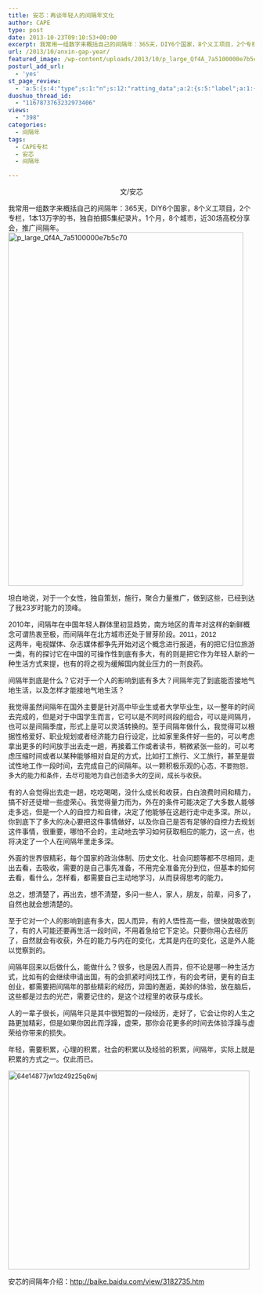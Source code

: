 ```yaml
---
title: 安芯：再谈年轻人的间隔年文化
author: CAPE
type: post
date: 2013-10-23T09:10:53+00:00
excerpt: 我常用一组数字来概括自己的间隔年：365天，DIY6个国家，8个义工项目，2个专栏，1本13万字的书，独自拍摄5集纪录片。1个月，8个城市，近30场高校分享会，推广间隔年。
url: /2013/10/anxin-gap-year/
featured_image: /wp-content/uploads/2013/10/p_large_Qf4A_7a5100000e7b5c70.jpg
posturl_add_url:
  - 'yes'
st_page_review:
  - 'a:5:{s:4:"type";s:1:"n";s:12:"ratting_data";a:2:{s:5:"label";a:1:{i:0;s:0:"";}s:5:"score";a:1:{i:0;s:1:"0";}}s:7:"postion";s:2:"tl";s:5:"title";s:0:"";s:11:"score_label";s:0:"";}'
duoshuo_thread_id:
  - "1167873763232973406"
views:
  - "398"
categories:
  - 间隔年
tags:
  - CAPE专栏
  - 安芯
  - 间隔年

---
```

<p style="text-align: center;">
  文/安芯
</p>

我常用一组数字来概括自己的间隔年：365天，DIY6个国家，8个义工项目，2个专栏，1本13万字的书，独自拍摄5集纪录片。1个月，8个城市，近30场高校分享会，推广间隔年。  
<img alt="p_large_Qf4A_7a5100000e7b5c70" src="http://pic.yupoo.com/chenluaihr_v/DgN7jWft/TXsRH.jpg" width="480" height="720" /> 

坦白地说，对于一个女性，独自策划，施行，聚合力量推广，做到这些，已经到达了我23岁时能力的顶峰。

2010年，间隔年在中国年轻人群体里初显趋势，南方地区的青年对这样的新鲜概念可谓热衷至极，而间隔年在北方城市还处于冒芽阶段。<span style="font-family: Arial;">2011</span>，<span style="font-family: Arial;">2012</span>  
这两年，电视媒体、杂志媒体都争先开始对这个概念进行报道，有的把它归位旅游一类，有的探讨它在中国的可操作性到底有多大，有的则是把它作为年轻人新的一种生活方式来提，也有的将之视为缓解国内就业压力的一剂良药。

间隔年到底是什么？它对于一个人的影响到底有多大？间隔年完了到底能否接地气地生活，以及怎样才能接地气地生活？

我觉得虽然间隔年在国外主要是针对高中毕业生或者大学毕业生，以一整年的时间去完成的，但是对于中国学生而言，它可以是不同时间段的组合，可以是间隔月，也可以是间隔季度，形式上是可以灵活转换的。至于间隔年做什么，我觉得可以根据性格爱好、职业规划或者经济能力自行设定，比如家里条件好一些的，可以考虑拿出更多的时间放手出去走一趟，再接着工作或者读书，稍微紧张一些的，可以考虑压缩时间或者以某种能够相对自足的方式，比如打工旅行、义工旅行，甚至是尝试性地工作一段时间，去完成自己的间隔年。以一颗积极乐观的心态<span style="font-size: 13px; line-height: 19px;">，不要抱怨，多大的能力和条件，去尽可能地为自己创造多大的空间，成长与收获。</span>

有的人会觉得出去走一趟，吃吃喝喝，没什么成长和收获，白白浪费时间和精力，搞不好还徒增一些虚荣心。我觉得量力而为，外在的条件可能决定了大多数人能够走多远，但是一个人的自控力和自律，决定了他能够在这趟行走中走多深。所以，你到底下了多大的决心要把这件事情做好，以及你自己是否有足够的自控力去规划这件事情，很重要，哪怕不会的，主动地去学习如何获取相应的能力，这一点，也将决定了一个人在间隔年里走多深。

外面的世界很精彩，每个国家的政治体制、历史文化、社会问题等都不尽相同，走出去看，去吸收，需要的是自己事先准备，不用完全准备充分到位，但基本的如何去看，看什么，怎样看，都需要自己主动地学习，从而获得思考的能力。

总之，想清楚了，再出去，想不清楚，多问一些人，家人，朋友，前辈，问多了，自然也就会想清楚的。

至于它对一个人的影响到底有多大，因人而异，有的人悟性高一些，很快就吸收到了，有的人可能还要再生活一段时间，不用着急给它下定论。只要你用心去经历了，自然就会有收获，外在的能力与内在的变化，尤其是内在的变化，这是外人能以觉察到的。

间隔年回来以后做什么，能做什么？很多，也是因人而异，但不论是哪一种生活方式，比如有的会继续申请出国，有的会抓紧时间找工作，有的会考研，更有的自主创业，都需要把间隔年的那些精彩的经历，异国的邂逅，美妙的体验，放在脑后，这些都是过去的光芒，需要记住的，是这个过程里的收获与成长。

人的一辈子很长，间隔年只是其中很短暂的一段经历，走好了，它会让你的人生之路更加精彩，但是如果你因此而浮躁，虚荣，那你会花更多的时间去体验浮躁与虚荣给你带来的损失。

年轻，需要积累，心理的积累，社会的积累以及经验的积累，间隔年，实际上就是积累的方式之一。仅此而已。

<img style="font-size: 13px; line-height: 19px;" alt="64e14877jw1dz49z25q6wj" src="http://pic.yupoo.com/chenluaihr_v/DgN7jlVR/N5USz.jpg" width="493" height="405" /> 

安芯的间隔年介绍：<a href="http://baike.baidu.com/view/3182735.htm" target="_blank">http://baike.baidu.com/view/3182735.htm</a>

&nbsp;